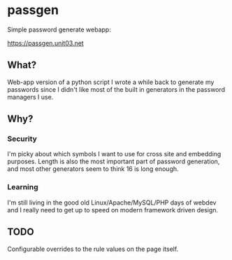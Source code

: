 # passgen

Simple password generate webapp:

https://passgen.unit03.net

## What?

Web-app version of a python script I wrote a while back to generate my
passwords since I didn't like most of the built in generators in the
password managers I use.

## Why?

### Security

I'm picky about which symbols I want to use for cross site and embedding
purposes.  Length is also the most important part of password 
generation, and most other generators seem to think 16 is long enough.

### Learning

I'm still living in the good old Linux/Apache/MySQL/PHP days of webdev
and I really need to get up to speed on modern framework driven design.

## TODO

Configurable overrides to the rule values on the page itself.



